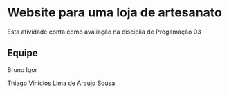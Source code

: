 
# Website para uma loja de artesanato

Esta atividade conta como avaliação na disciplia de Progamação 03




## Equipe

Bruno Igor

Thiago Vinicios Lima de Araujo Sousa

